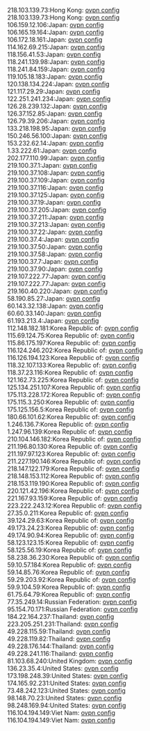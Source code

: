 218.103.139.73:Hong Kong: [ovpn config](vpn/218_103_139_73.ovpn)  
218.103.139.73:Hong Kong: [ovpn config](vpn/218_103_139_73.ovpn)  
106.159.12.106:Japan: [ovpn config](vpn/106_159_12_106.ovpn)  
106.165.19.164:Japan: [ovpn config](vpn/106_165_19_164.ovpn)  
106.172.18.161:Japan: [ovpn config](vpn/106_172_18_161.ovpn)  
114.162.69.215:Japan: [ovpn config](vpn/114_162_69_215.ovpn)  
118.156.41.53:Japan: [ovpn config](vpn/118_156_41_53.ovpn)  
118.241.139.98:Japan: [ovpn config](vpn/118_241_139_98.ovpn)  
118.241.84.159:Japan: [ovpn config](vpn/118_241_84_159.ovpn)  
119.105.18.183:Japan: [ovpn config](vpn/119_105_18_183.ovpn)  
120.138.134.224:Japan: [ovpn config](vpn/120_138_134_224.ovpn)  
121.117.29.29:Japan: [ovpn config](vpn/121_117_29_29.ovpn)  
122.251.241.234:Japan: [ovpn config](vpn/122_251_241_234.ovpn)  
126.28.239.132:Japan: [ovpn config](vpn/126_28_239_132.ovpn)  
126.37.152.85:Japan: [ovpn config](vpn/126_37_152_85.ovpn)  
126.79.39.206:Japan: [ovpn config](vpn/126_79_39_206.ovpn)  
133.218.198.95:Japan: [ovpn config](vpn/133_218_198_95.ovpn)  
150.246.56.100:Japan: [ovpn config](vpn/150_246_56_100.ovpn)  
153.232.62.14:Japan: [ovpn config](vpn/153_232_62_14.ovpn)  
1.33.222.61:Japan: [ovpn config](vpn/1_33_222_61.ovpn)  
202.177.110.99:Japan: [ovpn config](vpn/202_177_110_99.ovpn)  
219.100.37.1:Japan: [ovpn config](vpn/219_100_37_1.ovpn)  
219.100.37.108:Japan: [ovpn config](vpn/219_100_37_108.ovpn)  
219.100.37.109:Japan: [ovpn config](vpn/219_100_37_109.ovpn)  
219.100.37.116:Japan: [ovpn config](vpn/219_100_37_116.ovpn)  
219.100.37.125:Japan: [ovpn config](vpn/219_100_37_125.ovpn)  
219.100.37.19:Japan: [ovpn config](vpn/219_100_37_19.ovpn)  
219.100.37.205:Japan: [ovpn config](vpn/219_100_37_205.ovpn)  
219.100.37.211:Japan: [ovpn config](vpn/219_100_37_211.ovpn)  
219.100.37.213:Japan: [ovpn config](vpn/219_100_37_213.ovpn)  
219.100.37.22:Japan: [ovpn config](vpn/219_100_37_22.ovpn)  
219.100.37.4:Japan: [ovpn config](vpn/219_100_37_4.ovpn)  
219.100.37.50:Japan: [ovpn config](vpn/219_100_37_50.ovpn)  
219.100.37.58:Japan: [ovpn config](vpn/219_100_37_58.ovpn)  
219.100.37.7:Japan: [ovpn config](vpn/219_100_37_7.ovpn)  
219.100.37.90:Japan: [ovpn config](vpn/219_100_37_90.ovpn)  
219.107.222.77:Japan: [ovpn config](vpn/219_107_222_77.ovpn)  
219.107.222.77:Japan: [ovpn config](vpn/219_107_222_77.ovpn)  
219.160.40.220:Japan: [ovpn config](vpn/219_160_40_220.ovpn)  
58.190.85.27:Japan: [ovpn config](vpn/58_190_85_27.ovpn)  
60.143.32.138:Japan: [ovpn config](vpn/60_143_32_138.ovpn)  
60.60.33.140:Japan: [ovpn config](vpn/60_60_33_140.ovpn)  
61.193.213.4:Japan: [ovpn config](vpn/61_193_213_4.ovpn)  
112.148.182.181:Korea Republic of: [ovpn config](vpn/112_148_182_181.ovpn)  
115.69.124.75:Korea Republic of: [ovpn config](vpn/115_69_124_75.ovpn)  
115.86.175.197:Korea Republic of: [ovpn config](vpn/115_86_175_197.ovpn)  
116.124.246.202:Korea Republic of: [ovpn config](vpn/116_124_246_202.ovpn)  
116.126.194.123:Korea Republic of: [ovpn config](vpn/116_126_194_123.ovpn)  
118.32.107.133:Korea Republic of: [ovpn config](vpn/118_32_107_133.ovpn)  
118.37.23.116:Korea Republic of: [ovpn config](vpn/118_37_23_116.ovpn)  
121.162.73.225:Korea Republic of: [ovpn config](vpn/121_162_73_225.ovpn)  
125.134.251.107:Korea Republic of: [ovpn config](vpn/125_134_251_107.ovpn)  
175.113.228.172:Korea Republic of: [ovpn config](vpn/175_113_228_172.ovpn)  
175.115.3.250:Korea Republic of: [ovpn config](vpn/175_115_3_250.ovpn)  
175.125.156.5:Korea Republic of: [ovpn config](vpn/175_125_156_5.ovpn)  
180.66.101.62:Korea Republic of: [ovpn config](vpn/180_66_101_62.ovpn)  
1.246.136.7:Korea Republic of: [ovpn config](vpn/1_246_136_7.ovpn)  
1.247.96.139:Korea Republic of: [ovpn config](vpn/1_247_96_139.ovpn)  
210.104.146.182:Korea Republic of: [ovpn config](vpn/210_104_146_182.ovpn)  
211.196.80.130:Korea Republic of: [ovpn config](vpn/211_196_80_130.ovpn)  
211.197.97.123:Korea Republic of: [ovpn config](vpn/211_197_97_123.ovpn)  
211.227.190.146:Korea Republic of: [ovpn config](vpn/211_227_190_146.ovpn)  
218.147.122.179:Korea Republic of: [ovpn config](vpn/218_147_122_179.ovpn)  
218.148.153.112:Korea Republic of: [ovpn config](vpn/218_148_153_112.ovpn)  
218.153.119.190:Korea Republic of: [ovpn config](vpn/218_153_119_190.ovpn)  
220.121.42.196:Korea Republic of: [ovpn config](vpn/220_121_42_196.ovpn)  
221.167.93.159:Korea Republic of: [ovpn config](vpn/221_167_93_159.ovpn)  
223.222.243.12:Korea Republic of: [ovpn config](vpn/223_222_243_12.ovpn)  
27.35.0.211:Korea Republic of: [ovpn config](vpn/27_35_0_211.ovpn)  
39.124.29.63:Korea Republic of: [ovpn config](vpn/39_124_29_63.ovpn)  
49.173.24.23:Korea Republic of: [ovpn config](vpn/49_173_24_23.ovpn)  
49.174.90.94:Korea Republic of: [ovpn config](vpn/49_174_90_94.ovpn)  
58.123.123.15:Korea Republic of: [ovpn config](vpn/58_123_123_15.ovpn)  
58.125.56.19:Korea Republic of: [ovpn config](vpn/58_125_56_19.ovpn)  
58.238.36.230:Korea Republic of: [ovpn config](vpn/58_238_36_230.ovpn)  
59.10.57.184:Korea Republic of: [ovpn config](vpn/59_10_57_184.ovpn)  
59.14.85.76:Korea Republic of: [ovpn config](vpn/59_14_85_76.ovpn)  
59.29.203.92:Korea Republic of: [ovpn config](vpn/59_29_203_92.ovpn)  
59.9.104.59:Korea Republic of: [ovpn config](vpn/59_9_104_59.ovpn)  
61.75.64.79:Korea Republic of: [ovpn config](vpn/61_75_64_79.ovpn)  
77.35.249.14:Russian Federation: [ovpn config](vpn/77_35_249_14.ovpn)  
95.154.70.171:Russian Federation: [ovpn config](vpn/95_154_70_171.ovpn)  
184.22.164.237:Thailand: [ovpn config](vpn/184_22_164_237.ovpn)  
223.205.251.231:Thailand: [ovpn config](vpn/223_205_251_231.ovpn)  
49.228.115.59:Thailand: [ovpn config](vpn/49_228_115_59.ovpn)  
49.228.119.82:Thailand: [ovpn config](vpn/49_228_119_82.ovpn)  
49.228.176.144:Thailand: [ovpn config](vpn/49_228_176_144.ovpn)  
49.228.241.116:Thailand: [ovpn config](vpn/49_228_241_116.ovpn)  
81.103.68.240:United Kingdom: [ovpn config](vpn/81_103_68_240.ovpn)  
136.23.35.4:United States: [ovpn config](vpn/136_23_35_4.ovpn)  
173.198.248.39:United States: [ovpn config](vpn/173_198_248_39.ovpn)  
174.165.92.231:United States: [ovpn config](vpn/174_165_92_231.ovpn)  
73.48.242.123:United States: [ovpn config](vpn/73_48_242_123.ovpn)  
98.148.70.23:United States: [ovpn config](vpn/98_148_70_23.ovpn)  
98.248.169.94:United States: [ovpn config](vpn/98_248_169_94.ovpn)  
116.104.194.149:Viet Nam: [ovpn config](vpn/116_104_194_149.ovpn)  
116.104.194.149:Viet Nam: [ovpn config](vpn/116_104_194_149.ovpn)  

